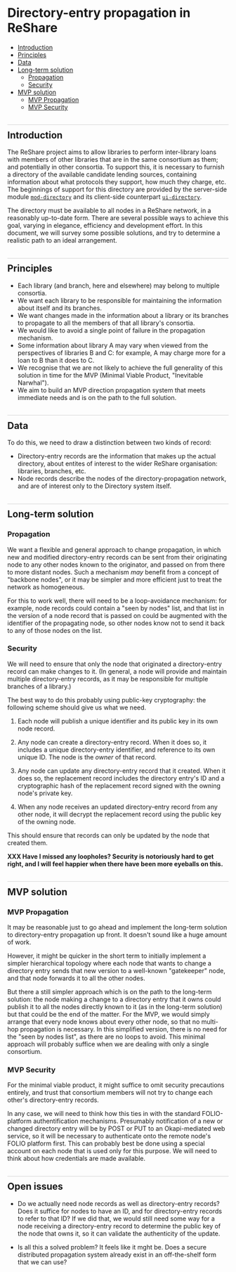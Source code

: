 # Directory-entry propagation in ReShare

<style>
  h2 {
    border-top: 1px solid lightgrey;
    margin-top: 1.5em;
    padding-top: 0.5em;
  }
</style>

<!-- md2toc -l 2 directory-entry-propagation.md -->
* [Introduction](#introduction)
* [Principles](#principles)
* [Data](#data)
* [Long-term solution](#long-term-solution)
    * [Propagation](#propagation)
    * [Security](#security)
* [MVP solution](#mvp-solution)
    * [MVP Propagation](#mvp-propagation)
    * [MVP Security](#mvp-security)


## Introduction

The ReShare project aims to allow libraries to perform inter-library loans with members of other libraries that are in the same consortium as them; and potentially in other consortia. To support this, it is necessary to furnish a directory of the available candidate lending sources, containing information about what protocols they support, how much they charge, etc. The beginnings of support for this directory are provided by the server-side module [`mod-directory`](https://github.com/openlibraryenvironment/mod-directory) and its client-side counterpart [`ui-directory`](https://github.com/openlibraryenvironment/ui-directory).

The directory must be available to all nodes in a ReShare network, in a reasonably up-to-date form. There are several possible ways to achieve this goal, varying in elegance, efficiency and development effort. In this document, we will survey some possible solutions, and try to determine a realistic path to an ideal arrangement.


## Principles

* Each library (and branch, here and elsewhere) may belong to multiple consortia.
* We want each library to be responsible for maintaining the information about itself and its branches.
* We want changes made in the information about a library or its branches to propagate to all the members of that all library's consortia.
* We would like to avoid a single point of failure in the propagation mechanism.
* Some information about library A may vary when viewed from the perspectives of libraries B and C: for example, A may charge more for a loan to B than it does to C.
* We recognise that we are not likely to achieve the full generality of this solution in time for the MVP (Minimal Viable Product, "Inevitable Narwhal").
* We aim to build an MVP direction propagation system that meets immediate needs and is on the path to the full solution.


## Data

To do this, we need to draw a distinction between two kinds of record:

* Directory-entry records are the information that makes up the actual directory, about entites of interest to the wider ReShare organisation: libraries, branches, etc.
* Node records describe the nodes of the directory-propagation network, and are of interest only to the Directory system itself.


## Long-term solution

### Propagation

We want a flexible and general approach to change propagation, in which new and modified directory-entry records can be sent from their originating node to any other nodes known to the originator, and passed on from there to more distant nodes. Such a mechanism _may_ benefit from a concept of "backbone nodes", or it may be simpler and more efficient just to treat the network as homogeneous.

For this to work well, there will need to be a loop-avoidance mechanism: for example, node records could contain a "seen by nodes" list, and that list in the version of a node record that is passed on could be augmented with the identifier of the propagating node, so other nodes know not to send it back to any of those nodes on the list.

### Security

We will need to ensure that only the node that originated a directory-entry record can make changes to it. (In general, a node will provide and maintain multiple directory-entry records, as it may be responsible for multiple branches of a library.)

The best way to do this probably using public-key cryptography: the following scheme should give us what we need.

1. Each node will publish a unique identifier and its public key in its own node record.

2. Any node can create a directory-entry record. When it does so, it includes a unique directory-entry identifier, and reference to its own unique ID. The node is the _owner_ of that record.

3. Any node can update any directory-entry record that it created. When it does so, the replacement record includes the directory entry's ID and a cryptographic hash of the replacement record signed with the owning node's private key.

4. When any node receives an updated directory-entry record from any other node, it will decrypt the replacement record using the public key of the owning node.

This should ensure that records can only be updated by the node that created them.

**XXX Have I missed any loopholes? Security is notoriously hard to get right, and I will feel happier when there have been more eyeballs on this.**


## MVP solution

### MVP Propagation

It may be reasonable just to go ahead and implement the long-term solution to directory-entry propagation up front. It doesn't sound like a huge amount of work.

However, it might be quicker in the short term to initially implement a simpler hierarchical topology where each node that wants to change a directory entry sends that new version to a well-known "gatekeeper" node, and that node forwards it to all the other nodes.

But there a still simpler approach which is on the path to the long-term solution: the node making a change to a directory entry that it owns could publish it to all the nodes directly known to it (as in the long-term solution) but that could be the end of the matter. For the MVP, we would simply arrange that every node knows about every other node, so that no multi-hop propagation is necessary. In this simplified version, there is no need for the "seen by nodes list", as there are no loops to avoid. This minimal approach will probably suffice when we are dealing with only a single consortium.

### MVP Security

For the minimal viable product, it might suffice to omit security precautions entirely, and trust that consortium members will not try to change each other's directory-entry records.

In any case, we will need to think how this ties in with the standard FOLIO-platform authentification mechanisms. Presumably notification of a new or changed directory entry will be by POST or PUT to an Okapi-mediated web service, so it will be necessary to authenticate onto the remote node's FOLIO platform first. This can probably best be done using a special account on each node that is used only for this purpose. We will need to think about how credentials are made available.


## Open issues

* Do we actually need node records as well as directory-entry records? Does it suffice for nodes to have an ID, and for directory-entry records to refer to that ID? If we did that, we would still need some way for a node receiving a directory-entry record to determine the public key of the node that owns it, so it can validate the authenticity of the update.

* Is all this a solved problem? It feels like it mght be. Does a secure distributed propagation system already exist in an off-the-shelf form that we can use?


